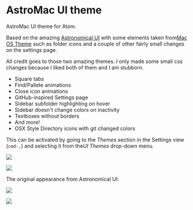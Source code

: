 AstroMac UI theme
=================

AstroMac UI theme for Atom.

Based on the amazing [Astronomical UI](https://github.com/LabLayers/astronomical-ui) with some elements taken from[Mac OS Theme](https://github.com/ericjbasti/mac-os) such as folder icons and a couple of other fairly small changes on the settings page.

All credit goes to those two amazing themes. I only made some small css changes because I liked both of them and I am stubborn.

- Square tabs
- Find/Pallete animations
- Close icon animations
- GitHub-inspired Settings page
- Sidebar subfolder highlighting on hover
- Sidebar doesn't change colors on inactivity
- Textboxes without borders
- And more!
- OSX Style Directory icons with git changed colors

This can be activated by going to the *Themes* section in the Settings view (`cmd-,`) and selecting it from the*UI Themes* drop-down menu.

![](https://raw.githubusercontent.com/ZombieSaltine/astromac-ui/master/atomio_editor.png)

![](https://raw.githubusercontent.com/ZombieSaltine/astromac-ui/master/atomio_settings.png)

The original appearance from Astronomical UI:

![](http://cl.ly/UBEA/Screen%20Shot%202014-02-27%20at%206.01.15%20PM.png)

![](http://cl.ly/UAnK/Screen%20Shot%202014-02-27%20at%205.59.47%20PM.png)
